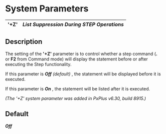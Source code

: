 # System Parameters

**'+Z'** |  **_List Suppression During STEP Operations_**  
---|---  
  
##  Description

The setting of the **'+Z'** parameter is to control whether a step command (**.** or **F2** from Command mode) will display the statement before or after executing the Step functionality.

If this parameter is **_Off_** _(default)_ , the statement will be displayed before it is executed.

If this parameter is **_On_** , the statement will be listed after it is executed.

_(The '+Z' system parameter was added in PxPlus v6.30, build 8915.)_

##  Default

**_Off_**
